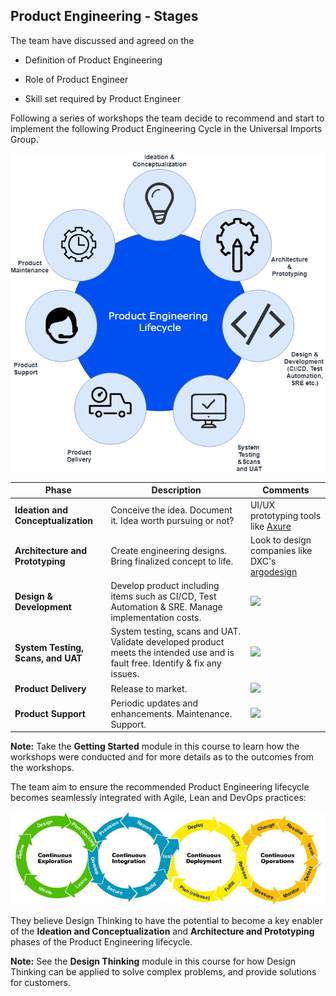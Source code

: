 ## Product Engineering - Stages

The team have discussed and agreed on the

- Definition of Product Engineering

- Role of Product Engineer

- Skill set required by Product Engineer

Following a series of workshops the team decide to recommend and start to implement the following Product Engineering Cycle in the Universal Imports Group.

![Product Engineering Cycle](assets/productengineering-lifecycle.png)

| **Phase**                          | **Description**                                                                                                                | **Comments**                                                             |
|------------------------------------|--------------------------------------------------------------------------------------------------------------------------------|--------------------------------------------------------------------------|
| **Ideation and Conceptualization** | Conceive the idea. Document it. Idea worth pursuing or not?                                                                    | UI/UX prototyping tools like [Axure](https://www.axure.com/)             |
| **Architecture and Prototyping**   | Create engineering designs. Bring finalized concept to life. | Look to design companies like DXC's [argodesign](https://argodesign.com/) |
| **Design & Development**           | Develop product including items such as CI/CD, Test Automation & SRE. Manage implementation costs. | ![](assets/devopslifecycle.png) |
| **System Testing, Scans, and UAT** | System testing, scans and UAT. Validate developed product meets the intended use and is fault free. Identify & fix any issues. | ![](assets/devopslifecycle.png) |
| **Product Delivery** | Release to market.  | ![](assets/devopslifecycle.png) |
| **Product Support**                | Periodic updates and enhancements. Maintenance. Support.  | ![](assets/devopslifecycle.png) | | **Product Maintenance**            | Facilitate scaling and product evolution.  | ![](assets/devopslifecycle.png) |

**Note:** Take the **Getting Started** module in this course to learn how the workshops were conducted and for more details as to the outcomes from the workshops.

The team aim to ensure the recommended Product Engineering lifecycle becomes seamlessly integrated with Agile, Lean and DevOps practices:

![](assets/enterprise-best-practices.png)

They believe Design Thinking to have the potential to become a key enabler of the **Ideation and Conceptualization** and **Architecture and Prototyping** phases of the Product Engineering lifecycle.

**Note:** See the **Design Thinking** module in this course for how Design Thinking can be applied to solve complex problems, and provide solutions for customers.
